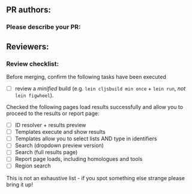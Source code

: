 ## PR authors: 
### Please describe your PR:

## Reviewers:
### Review checklist: 

 Before merging, confirm the following tasks have been executed

- [ ] review a _minified_ build (e.g. `lein cljsbuild min once` + `lein run`, _not_ `lein figwheel`). 

Checked the following pages load results successfully and allow you to proceed to the results or report page:

- [ ] ID resolver + results preview
- [ ] Templates execute and show results
- [ ] Templates allow you to select lists AND type in identifiers
- [ ] Search (dropdown preview version)
- [ ] Search (full results page)
- [ ] Report page loads, including homologues and tools
- [ ] Region search

This is not an exhaustive list - if you spot something else strange please bring it up!
